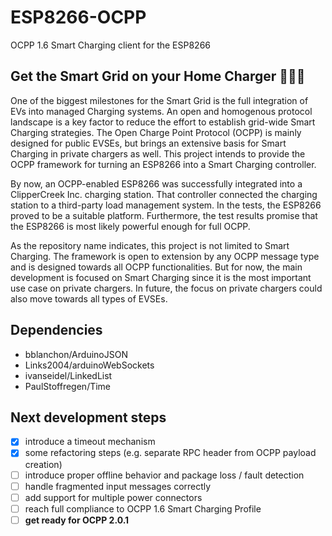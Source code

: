 # ESP8266-OCPP
OCPP 1.6 Smart Charging client for the ESP8266

## Get the Smart Grid on your Home Charger :car::electric_plug::battery:

One of the biggest milestones for the Smart Grid is the full integration of EVs into managed Charging systems. An open and homogenous protocol landscape is a key factor to reduce the effort to establish grid-wide Smart Charging strategies. The Open Charge Point Protocol (OCPP) is mainly designed for public EVSEs, but brings an extensive basis for Smart Charging in private chargers as well. This project intends to provide the OCPP framework for turning an ESP8266 into a Smart Charging controller.

By now, an OCPP-enabled ESP8266 was successfully integrated into a ClipperCreek Inc. charging station. That controller connected the charging station to a third-party load management system. In the tests, the ESP8266 proved to be a suitable platform. Furthermore, the test results promise that the ESP8266 is most likely powerful enough for full OCPP.

As the repository name indicates, this project is not limited to Smart Charging. The framework is open to extension by any OCPP message type and is designed towards all OCPP functionalities. But for now, the main development is focused on Smart Charging since it is the most important use case on private chargers. In future, the focus on private chargers could also move towards all types of EVSEs.

## Dependencies

- bblanchon/ArduinoJSON
- Links2004/arduinoWebSockets
- ivanseidel/LinkedList
- PaulStoffregen/Time

## Next development steps

- [x] introduce a timeout mechanism
- [x] some refactoring steps (e.g. separate RPC header from OCPP payload creation)
- [ ] introduce proper offline behavior and package loss / fault detection
- [ ] handle fragmented input messages correctly
- [ ] add support for multiple power connectors
- [ ] reach full compliance to OCPP 1.6 Smart Charging Profile
- [ ] **get ready for OCPP 2.0.1**
